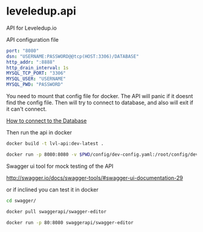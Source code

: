 # leveledup.api

API for Leveledup.io

API configuration file 

```yaml
port: "8080"
dsn: "USERNAME:PASSWORD@@tcp(HOST:3306)/DATABASE"
http_addr: ":8888"
http_drain_interval: 1s
MYSQL_TCP_PORT: "3306"
MYSQL_USER: "USERNAME"
MYSQL_PWD: "PASSWORD"

```

You need to mount that config file for docker. The API will panic if it doesnt find the config file. Then will try to connect to database, and also will exit if it can't connect. 

[How to connect to the Database](https://github.com/strongjz/leveledup.api/blob/master/Database.md)

Then run the api in docker

``` bash
docker build -t lvl-api:dev-latest . 

docker run -p 8080:8080 -v $PWD/config/dev-config.yaml:/root/config/dev-config.yaml:ro lvl-api:dev-latest
```

Swagger ui tool for mock testing of the API

http://swagger.io/docs/swagger-tools/#swagger-ui-documentation-29

or if inclined you can test it in docker
```bash
cd swagger/

docker pull swaggerapi/swagger-editor

docker run -p 80:8080 swaggerapi/swagger-editor
```